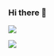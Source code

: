 ### Hi there 👋

![](https://komarev.com/ghpvc/?username=dex35&color=blue&style=flat)

![](http://github-readme-streak-stats.herokuapp.com?user=dex35&theme=tokyonight_duo&hide_border=true&date_format=j%20M%5B%20Y%5D&stroke=00000035)
